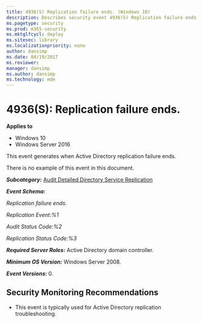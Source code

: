 ```yaml
---
title: 4936(S) Replication failure ends. (Windows 10)
description: Describes security event 4936(S) Replication failure ends. This event is generated when Active Directory replication failure ends.
ms.pagetype: security
ms.prod: m365-security
ms.mktglfcycl: deploy
ms.sitesec: library
ms.localizationpriority: none
author: dansimp
ms.date: 04/19/2017
ms.reviewer: 
manager: dansimp
ms.author: dansimp
ms.technology: mde
---
```


# 4936(S): Replication failure ends.

**Applies to**
-   Windows 10
-   Windows Server 2016


This event generates when Active Directory replication failure ends.

There is no example of this event in this document.

***Subcategory:***&nbsp;[Audit Detailed Directory Service Replication](audit-detailed-directory-service-replication.md)

***Event Schema:***

*Replication failure ends.*

*Replication Event:%1*

*Audit Status Code:%2*

*Replication Status Code:%3*

***Required Server Roles:*** Active Directory domain controller.

***Minimum OS Version:*** Windows Server 2008.

***Event Versions:*** 0.

## Security Monitoring Recommendations

-   This event is typically used for Active Directory replication troubleshooting.

